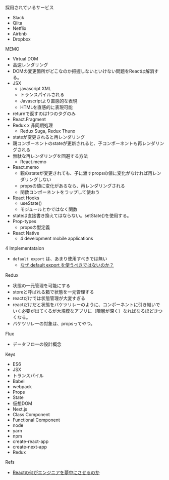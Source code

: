 

採用されているサービス

- Slack
- Qiita
- Netflix
- Airbnb
- Dropbox



MEMO

- Virtual DOM
- 高速レンダリング
- DOMの変更箇所がどこなのか把握しないといけない問題をReactは解消する。
- JSX
  - javascript XML
  - トランスパイルされる
  - Javascriptより直感的な表現
  - HTMLを直感的に表現可能
- returnで返すのは1つのタグのみ
- React.Fragment
- Redux x 非同期処理
  - Redux Suga, Redux Thunx
- stateが変更されると再レンダリング
- 親コンポーネントのstateが更新されると、子コンポーネントも再レンダリングされる
- 無駄な再レンダリングを回避する方法
  - React.memo
- React.memo
  - 親のstateが変更されても、子に渡すpropsの値に変化がなければ再レンダリングしない
  - propsの値に変化があるなら、再レンダリングされる
  - 関数コンポーネントをラップして使おう
- React Hooks
  - useState()
  - モジュールとかではなく関数
- stateは直接書き換えてはならない。setState()を使用する。
- Prop-types
  - propsの型定義
- React Native
  - 4 development mobile applications

4 Implementataion

- `default export` は、あまり使用すべきでは無い
  - [なぜ default export を使うべきではないのか？](https://engineering.linecorp.com/ja/blog/you-dont-need-default-export/)

Redux

- 状態の一元管理を可能にする
- storeと呼ばれる箱で状態を一元管理する
- reactだけでは状態管理が大変すぎる
- reactだけだと状態をバケツリレーのように、コンポーネントに引き継いでいく必要が出てくるが大規模なアプリに（階層が深く）なればなるほどきつくなる。
- バケツリレーの対象は、propsってやつ。

Flux

- データフローの設計概念


Keys

- ES6
- JSX
- トランスパイル
- Babel
- webpack
- Props
- State
- 仮想DOM
- Next.js
- Class Component
- Functional Component
- node
- yarn
- npm
- create-react-app
- create-next-app
- Redux


Refs

- [Reactの何がエンジニアを夢中にさせるのか](https://gihyo.jp/dev/serial/01/technical_field/0002?page=2)









